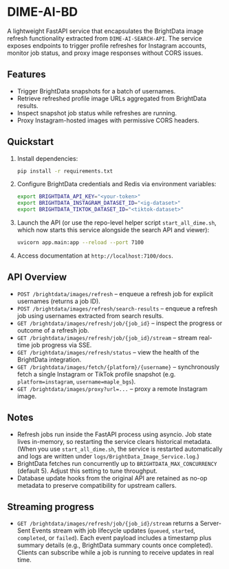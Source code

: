 # DIME-AI-BD

A lightweight FastAPI service that encapsulates the BrightData image refresh functionality extracted from `DIME-AI-SEARCH-API`. The service exposes endpoints to trigger profile refreshes for Instagram accounts, monitor job status, and proxy image responses without CORS issues.

## Features

- Trigger BrightData snapshots for a batch of usernames.
- Retrieve refreshed profile image URLs aggregated from BrightData results.
- Inspect snapshot job status while refreshes are running.
- Proxy Instagram-hosted images with permissive CORS headers.

## Quickstart

1. Install dependencies:

   ```bash
   pip install -r requirements.txt
   ```

2. Configure BrightData credentials and Redis via environment variables:

   ```bash
   export BRIGHTDATA_API_KEY="<your-token>"
   export BRIGHTDATA_INSTAGRAM_DATASET_ID="<ig-dataset>"
   export BRIGHTDATA_TIKTOK_DATASET_ID="<tiktok-dataset>"
   ```

3. Launch the API (or use the repo-level helper script `start_all_dime.sh`, which now starts this service alongside the search API and viewer):

   ```bash
   uvicorn app.main:app --reload --port 7100
   ```

4. Access documentation at `http://localhost:7100/docs`.

## API Overview

- `POST /brightdata/images/refresh` – enqueue a refresh job for explicit usernames (returns a job ID).
- `POST /brightdata/images/refresh/search-results` – enqueue a refresh job using usernames extracted from search results.
- `GET /brightdata/images/refresh/job/{job_id}` – inspect the progress or outcome of a refresh job.
- `GET /brightdata/images/refresh/job/{job_id}/stream` – stream real-time job progress via SSE.
- `GET /brightdata/images/refresh/status` – view the health of the BrightData integration.
- `GET /brightdata/images/fetch/{platform}/{username}` – synchronously fetch a single Instagram or TikTok profile snapshot (e.g. `platform=instagram`, `username=maple_bgs`).
- `GET /brightdata/images/proxy?url=...` – proxy a remote Instagram image.

## Notes

- Refresh jobs run inside the FastAPI process using asyncio. Job state lives in-memory, so restarting the service clears historical metadata. (When you use `start_all_dime.sh`, the service is restarted automatically and logs are written under `logs/BrightData_Image_Service.log`.)
- BrightData fetches run concurrently up to `BRIGHTDATA_MAX_CONCURRENCY` (default 5). Adjust this setting to tune throughput.
- Database update hooks from the original API are retained as no-op metadata to preserve compatibility for upstream callers.

## Streaming progress

- `GET /brightdata/images/refresh/job/{job_id}/stream` returns a Server-Sent Events stream with job lifecycle updates (`queued`, `started`, `completed`, or `failed`). Each event payload includes a timestamp plus summary details (e.g., BrightData summary counts once completed). Clients can subscribe while a job is running to receive updates in real time.
